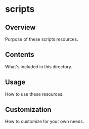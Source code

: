 # scripts

## Overview
Purpose of these scripts resources.

## Contents
What's included in this directory.

## Usage
How to use these resources.

## Customization
How to customize for your own needs.
